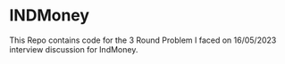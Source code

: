 # INDMoney

This Repo contains code for the 3 Round Problem I faced on 16/05/2023 interview discussion for IndMoney.
